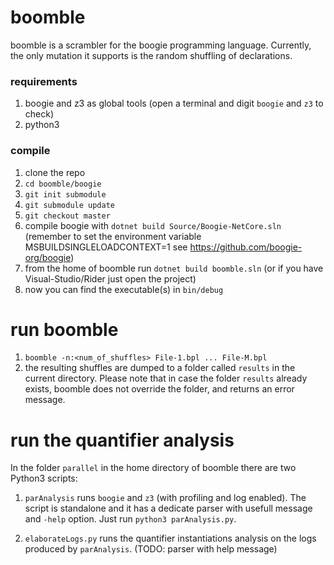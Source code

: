 # boomble
boomble is a scrambler for the boogie programming language.
Currently, the only mutation it supports is the random shuffling of declarations.

### requirements
1) boogie and z3 as global tools (open a terminal and digit `boogie` and `z3` to check)
2) python3


### compile
1) clone the repo
2) `cd boomble/boogie`
3) `git init submodule`
4) `git submodule update`
5) `git checkout master`
6) compile boogie with `dotnet build Source/Boogie-NetCore.sln` 
(remember to set the environment variable MSBUILDSINGLELOADCONTEXT=1 see https://github.com/boogie-org/boogie)
7) from the home of boomble run `dotnet build boomble.sln` (or if you have Visual-Studio/Rider just open the project)
8) now you can find the executable(s) in `bin/debug`

# run boomble
1) `boomble -n:<num_of_shuffles> File-1.bpl ... File-M.bpl`
2) the resulting shuffles are dumped to a folder called `results` in the current directory. 
Please note that in case the folder `results` already exists, boomble does not override the folder, 
and returns an error message. 

# run the quantifier analysis
In the folder `parallel` in the home directory of boomble there are two Python3 scripts:

1) `parAnalysis` runs `boogie` and `z3` (with profiling and log enabled). The script is standalone and it has a dedicate parser with usefull message and `-help` option. Just run `python3 parAnalysis.py`.

2) `elaborateLogs.py` runs the quantifier instantiations analysis on the logs produced by `parAnalysis`. (TODO: parser with help message)
